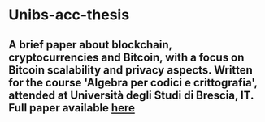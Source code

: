 # Unibs-acc-thesis
## A brief paper about blockchain, cryptocurrencies and Bitcoin, with a focus on Bitcoin scalability and privacy aspects. Written for the course 'Algebra per codici e crittografia', attended at Università degli Studi di Brescia, IT. Full paper available [here](https://github.com/Telemaco019/Unibs-acc-thesis/blob/master/main.pdf)



